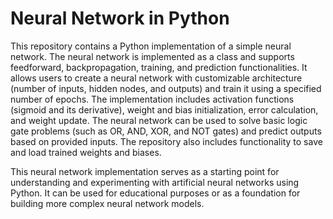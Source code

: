 # Neural Network in Python

This repository contains a Python implementation of a simple neural network. The neural network is implemented as a class and supports feedforward, backpropagation, training, and prediction functionalities. It allows users to create a neural network with customizable architecture (number of inputs, hidden nodes, and outputs) and train it using a specified number of epochs. The implementation includes activation functions (sigmoid and its derivative), weight and bias initialization, error calculation, and weight update. The neural network can be used to solve basic logic gate problems (such as OR, AND, XOR, and NOT gates) and predict outputs based on provided inputs. The repository also includes functionality to save and load trained weights and biases.

This neural network implementation serves as a starting point for understanding and experimenting with artificial neural networks using Python. It can be used for educational purposes or as a foundation for building more complex neural network models.
